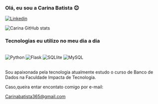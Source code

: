 ### Olá, eu sou a Carina Batista 😊

[![Linkedin](	https://img.shields.io/badge/LinkedIn-0077B5?style=for-the-badge&logo=linkedin&logoColor=white)](https://www.linkedin.com/in/carina-batista-1075351b9/)

![Carina GitHub stats](https://github-readme-stats.vercel.app/api?username=Carina&show_icons=true&theme=dracula)

### Tecnologias eu utilizo no meu dia a dia 

<div style ="display: inline_block"><br/>
    <img align="center"alt="Python" src ="https://img.shields.io/badge/Python-14354C?style=for-the-badge&logo=python&logoColor=white" />
    <img align="center"alt="Flask" src ="https://img.shields.io/badge/Flask-000000?style=for-the-badge&logo=flask&logoColor=white" />
    <img align="center"alt="SQLlite" src ="https://img.shields.io/badge/SQLite-07405E?style=for-the-badge&logo=sqlite&logoColor=white" />
    <img align="center"alt="MySQL" src ="https://img.shields.io/badge/MySQL-005C84?style=for-the-badge&logo=mysql&logoColor=white" />
</div> <br>


Sou apaixonada pela tecnologia atualmente estudo o  curso de Banco de Dados na Faculdade Impacta de Tecnologia.

Caso,queira entar encontato comigo por e-mail:

Carinabatista365@gmail.com

